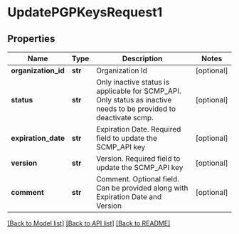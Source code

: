# UpdatePGPKeysRequest1

## Properties
Name | Type | Description | Notes
------------ | ------------- | ------------- | -------------
**organization_id** | **str** | Organization Id | [optional] 
**status** | **str** | Only inactive status is applicable for SCMP_API. Only status as inactive needs to be provided to deactivate scmp. | [optional] 
**expiration_date** | **str** | Expiration Date. Required field to update the SCMP_API key | [optional] 
**version** | **str** | Version. Required field to update the SCMP_API key | [optional] 
**comment** | **str** | Comment. Optional field. Can be provided along with Expiration Date and Version | [optional] 

[[Back to Model list]](../README.md#documentation-for-models) [[Back to API list]](../README.md#documentation-for-api-endpoints) [[Back to README]](../README.md)


